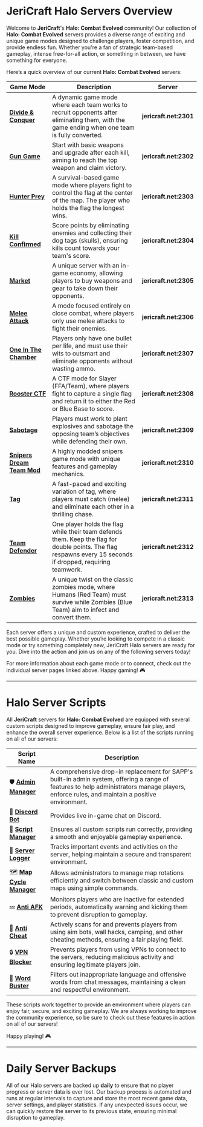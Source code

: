 # JeriCraft Halo Servers Overview

Welcome to **JeriCraft**'s **Halo: Combat Evolved** community! Our collection of **Halo: Combat Evolved** servers provides a diverse range of exciting and unique game modes designed to challenge players, foster competition, and provide endless fun. Whether you're a fan of strategic team-based gameplay, intense free-for-all action, or something in between, we have something for everyone.

Here’s a quick overview of our current **Halo: Combat Evolved** servers:

| Game Mode                                                                   | Description                                                                                                                                                  | Server                 |
|-----------------------------------------------------------------------------|--------------------------------------------------------------------------------------------------------------------------------------------------------------|------------------------|
| **[Divide & Conquer](/HALO/servers/Divide%20and%20Conquer.md)**             | A dynamic game mode where each team works to recruit opponents after eliminating them, with the game ending when one team is fully converted.                | **jericraft.net:2301** |
| **[Gun Game](/HALO/servers/Gun%20Game.md)**                                 | Start with basic weapons and upgrade after each kill, aiming to reach the top weapon and claim victory.                                                      | **jericraft.net:2302** |
| **[Hunter Prey](/HALO/servers/Hunter%20Prey.md)**                           | A survival-based game mode where players fight to control the flag at the center of the map. The player who holds the flag the longest wins.                 | **jericraft.net:2303** |
| **[Kill Confirmed](/HALO/servers/Kill%20Confirmed.md)**                     | Score points by eliminating enemies and collecting their dog tags (skulls), ensuring kills count towards your team's score.                                  | **jericraft.net:2304** |
| **[Market](/HALO/servers/Market.md)**                                       | A unique server with an in-game economy, allowing players to buy weapons and gear to take down their opponents.                                              | **jericraft.net:2305** |
| **[Melee Attack](/HALO/servers/Melee%20Attack.md)**                         | A mode focused entirely on close combat, where players only use melee attacks to fight their enemies.                                                        | **jericraft.net:2306** |
| **[One In The Chamber](/HALO/servers/One%20In%20The%20Chamber.md)**         | Players only have one bullet per life, and must use their wits to outsmart and eliminate opponents without wasting ammo.                                     | **jericraft.net:2307** |
| **[Rooster CTF](/HALO/servers/Rooster%20CTF.md)**                           | A CTF mode for Slayer (FFA/Team), where players fight to capture a single flag and return it to either the Red or Blue Base to score.                        | **jericraft.net:2308** |
| **[Sabotage](/HALO/servers/Sabotage.md)**                                   | Players must work to plant explosives and sabotage the opposing team’s objectives while defending their own.                                                 | **jericraft.net:2309** |
| **[Snipers Dream Team Mod](/HALO/servers/Snipers%20Dream%20Team%20Mod.md)** | A highly modded snipers game mode with unique features and gameplay mechanics.                                                                               | **jericraft.net:2310** |
| **[Tag](/HALO/servers/Tag.md)**                                             | A fast-paced and exciting variation of tag, where players must catch (melee) and eliminate each other in a thrilling chase.                                  | **jericraft.net:2311** |
| **[Team Defender](/HALO/servers/Team%20Defender.md)**                       | One player holds the flag while their team defends them. Keep the flag for double points. The flag respawns every 15 seconds if dropped, requiring teamwork. | **jericraft.net:2312** |
| **[Zombies](/HALO/servers/Zombies.md)**                                     | A unique twist on the classic zombies mode, where Humans (Red Team) must survive while Zombies (Blue Team) aim to infect and convert them.                   | **jericraft.net:2313** |

Each server offers a unique and custom experience, crafted to deliver the best possible gameplay. Whether you’re looking
to compete in a classic mode or try something completely new, JeriCraft Halo servers are ready for you. Dive into the
action and join us on any of the following servers today!

For more information about each game mode or to connect, check out the individual server pages linked above. Happy
gaming! 🎮

---

# Halo Server Scripts

All **JeriCraft** servers for **Halo: Combat Evolved** are equipped with several custom scripts designed to improve gameplay, ensure fair play, and
enhance the overall server experience. Below is a list of the scripts running on all of our servers:

| **Script Name**                                                                                                                        | **Description**                                                                                                                                                                               | 
|----------------------------------------------------------------------------------------------------------------------------------------|-----------------------------------------------------------------------------------------------------------------------------------------------------------------------------------------------| 
| 🛡️️ [**Admin Manager**](https://github.com/Chalwk/HALO-SCRIPT-PROJECTS/releases/tag/AdminManager)                                     | A comprehensive drop-in replacement for SAPP's built-in admin system, offering a range of features to help administrators manage players, enforce rules, and maintain a positive environment. |
| 💼 [**Discord Bot**](https://github.com/Chalwk/Halo-Bot)                                                                               | Provides live in-game chat on Discord.                                                                                                                                                        |
| 💼 [**Script Manager**](https://github.com/Chalwk/HALO-SCRIPT-PROJECTS/blob/master/SAPP%20SCRIPTS/UTILITY%20MODS/Script%20Manager.lua) | Ensures all custom scripts run correctly, providing a smooth and enjoyable gameplay experience.                                                                                               |
| 📝 [**Server Logger**](https://github.com/Chalwk/HALO-SCRIPT-PROJECTS/blob/master/SAPP%20SCRIPTS/UTILITY%20MODS/Server%20Logger.lua)   | Tracks important events and activities on the server, helping maintain a secure and transparent environment.                                                                                  |
| 🗺️ [**Map Cycle Manager**](https://github.com/Chalwk/HALO-SCRIPT-PROJECTS/releases/tag/MapcycleManager)                               | Allows administrators to manage map rotations efficiently and switch between classic and custom maps using simple commands.                                                                   |
| 💤 [**Anti AFK**](https://github.com/Chalwk/HALO-SCRIPT-PROJECTS/blob/master/SAPP%20SCRIPTS/UTILITY%20MODS/Anti%20AFK.lua)             | Monitors players who are inactive for extended periods, automatically warning and kicking them to prevent disruption to gameplay.                                                             |
| 🚫 [**Anti Cheat**](#)                                                                                                                 | Actively scans for and prevents players from using aim bots, wall hacks, camping, and other cheating methods, ensuring a fair playing field.                                                  |
| 🔒 [**VPN Blocker**](https://github.com/Chalwk/HALO-SCRIPT-PROJECTS/blob/master/SAPP%20SCRIPTS/UTILITY%20MODS/VPN%20Blocker.lua)       | Prevents players from using VPNs to connect to the servers, reducing malicious activity and ensuring legitimate players join.                                                                 |
| 🚫 [**Word Buster**](https://github.com/Chalwk/HALO-SCRIPT-PROJECTS/releases/tag/Word-Buster)                                          | Filters out inappropriate language and offensive words from chat messages, maintaining a clean and respectful environment.                                                                    |

These scripts work together to provide an environment where players can enjoy fair, secure, and exciting gameplay. We
are always working to improve the community experience, so be sure to check out these features in action on all of our
servers!

Happy playing! 🎮

---

# Daily Server Backups

All of our Halo servers are backed up **daily** to ensure that no player progress or server data is ever lost. Our
backup process is automated and runs at regular intervals to capture and store the most recent game data, server
settings, and player statistics. If any unexpected issues occur, we can quickly restore the server to its previous
state, ensuring minimal disruption to gameplay.